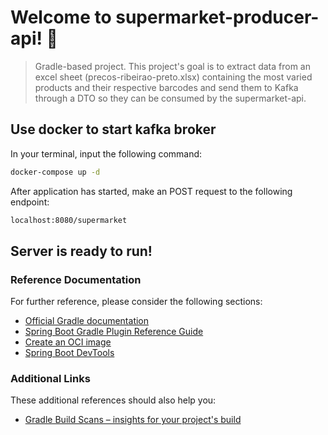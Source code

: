 # Welcome to supermarket-producer-api! 🧲

> Gradle-based project. This project's goal is to extract data from an excel sheet (precos-ribeirao-preto.xlsx) containing the most varied products and their respective barcodes and send them to Kafka through a DTO so they can be consumed by the supermarket-api.

## Use docker to start kafka broker

In your terminal, input the following command:

```sh
docker-compose up -d
```

After application has started, make an POST request to the following endpoint:
```sh
localhost:8080/supermarket
```

## Server is ready to run!

### Reference Documentation
For further reference, please consider the following sections:

* [Official Gradle documentation](https://docs.gradle.org)
* [Spring Boot Gradle Plugin Reference Guide](https://docs.spring.io/spring-boot/docs/2.6.7/gradle-plugin/reference/html/)
* [Create an OCI image](https://docs.spring.io/spring-boot/docs/2.6.7/gradle-plugin/reference/html/#build-image)
* [Spring Boot DevTools](https://docs.spring.io/spring-boot/docs/2.6.7/reference/htmlsingle/#using-boot-devtools)

### Additional Links
These additional references should also help you:

* [Gradle Build Scans – insights for your project's build](https://scans.gradle.com#gradle)


